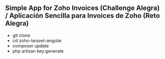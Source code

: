 ## Simple App for Zoho Invoices (Challenge Alegra) / Aplicación Sencilla para Invoices de Zoho (Reto Alegra)

- git clone
- cd zoho-laravel-angular
- composer update
- php artisan key:generate